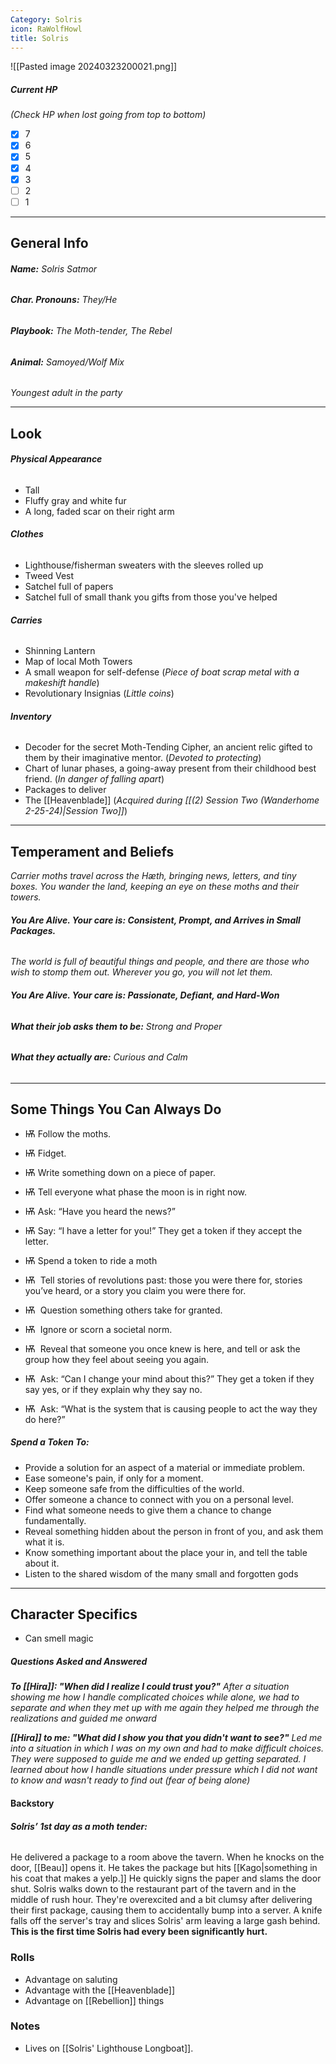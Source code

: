 ```yaml
---
Category: Solris
icon: RaWolfHowl
title: Solris
---
```

![[Pasted image 20240323200021.png]]
##### Current HP
*(Check HP when lost going from top to bottom)*
- [x] 7 
- [x] 6
- [x] 5
- [x] 4
- [x] 3
- [ ] 2
- [ ] 1
---
## General Info
###### **Name:** *Solris Satmor*
###### **Char. Pronouns:** *They/He*
###### **Playbook:** *The Moth-tender, The Rebel*
###### **Animal:** *Samoyed/Wolf Mix*
*Youngest adult in the party*

---
## Look
###### ***Physical Appearance***
- Tall
- Fluffy gray and white fur
- A long, faded scar on their right arm
###### ***Clothes***
- Lighthouse/fisherman sweaters with the sleeves rolled up
- Tweed Vest
- Satchel full of papers
- Satchel full of small thank you gifts from those you've helped
###### ***Carries***
- Shinning Lantern
- Map of local Moth Towers
- A small weapon for self-defense (*Piece of boat scrap metal with a makeshift handle*)
- Revolutionary Insignias (*Little coins*)
###### ***Inventory***
- Decoder for the secret Moth-Tending Cipher, an ancient relic gifted to them by their imaginative mentor. (*Devoted to protecting*)
- Chart of lunar phases, a going-away present from their childhood best friend. (*In danger of falling apart*)
- Packages to deliver 
- The [[Heavenblade]] (*Acquired during [[(2) Session Two (Wanderhome 2-25-24)|Session Two]]*)
---
## Temperament and Beliefs
*Carrier moths travel across the Hæth, bringing news, letters, and tiny boxes. You wander the land, keeping an eye on these moths and their towers.*
###### ***You Are Alive. Your care is: Consistent, Prompt, and Arrives in Small Packages.***
*The world is full of beautiful things and people, and there are those who wish to stomp them out. Wherever you go, you will not let them.*
###### ***You Are Alive. Your care is: Passionate, Defiant, and Hard-Won***
###### **What their job asks them to be:** *Strong and Proper*
###### **What they actually are:** *Curious and Calm*
---
## Some Things You Can Always Do
- Ѭ Follow the moths.
- Ѭ Fidget.
- Ѭ Write something down on a piece of paper.
- Ѭ Tell everyone what phase the moon is in right now.
- Ѭ Ask: “Have you heard the news?”
- Ѭ Say: “I have a letter for you!” They get a token if they accept the letter.
- Ѭ Spend a token to ride a moth

- Ѭ  Tell stories of revolutions past: those you were there for, stories you’ve heard, or a story you claim you were there for.
- Ѭ  Question something others take for granted.
- Ѭ  Ignore or scorn a societal norm.
- Ѭ  Reveal that someone you once knew is here, and tell or ask the group how they feel about seeing you again.
- Ѭ  Ask: “Can I change your mind about this?” They get a token if they say yes, or if they explain why they say no.
- Ѭ  Ask: “What is the system that is causing people to act the way they do here?”
##### Spend a Token To:
- Provide a solution for an aspect of a material or immediate problem.
- Ease someone's pain, if only for a moment.
- Keep someone safe from the difficulties of the world.
- Offer someone a chance to connect with you on a personal level.
- Find what someone needs to give them a chance to change fundamentally.
- Reveal something hidden about the person in front of you, and ask them what it is.
- Know something important about the place your in, and tell the table about it.
- Listen to the shared wisdom of the many small and forgotten gods
---
## Character Specifics
- Can smell magic
##### Questions Asked and Answered
***To [[Hira]]: "When did I realize I could trust you?"***
*After a situation showing me how I handle complicated choices while alone, we had to separate and when they met up with me again they helped me through the realizations and guided me onward*

***[[Hira]] to me: "What did I show you that you didn't want to see?"*** 
*Led me into a situation in which I was on my own and had to make difficult choices. They were supposed to guide me and we ended up getting separated. I learned about how I handle situations under pressure which I did not want to know and wasn't ready to find out (fear of being alone)*
#### Backstory
###### **Solris’ 1st day as a moth tender:** 
He delivered a package to a room above the tavern. When he knocks on the door, [[Beau]] opens it. He takes the package but hits [[Kago|something in his coat that makes a yelp.]] He quickly signs the paper and slams the door shut. Solris walks down to the restaurant part of the tavern and in the middle of rush hour. They're overexcited and a bit clumsy after delivering their first package, causing them to accidentally bump into a server. A knife falls off the server's tray and slices Solris' arm leaving a large gash behind. **This is the first time Solris had every been significantly hurt.** 
### Rolls
- Advantage on saluting
- Advantage with the [[Heavenblade]]
- Advantage on [[Rebellion]] things
### Notes
- Lives on [[Solris' Lighthouse Longboat]].